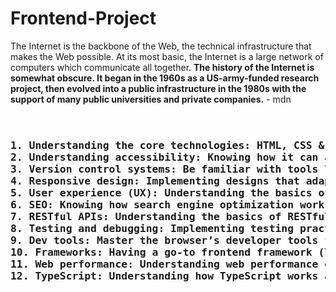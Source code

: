 # Frontend-Project
<p>The Internet is the backbone of the Web, the technical infrastructure that makes the Web possible. At its most basic, the Internet is a large network of computers which communicate all together.
<b>The history of the Internet is somewhat obscure. It began in the 1960s as a US-army-funded research project, then evolved into a public infrastructure in the 1980s with the support of many public universities and private companies.</b> - mdn</p>
<pre><h3><b>
1. Understanding the core technologies: HTML, CSS & JavaScript.
2. Understanding accessibility: Knowing how it can affect your users' experience.
3. Version control systems: Be familiar with tools like Git.
4. Responsive design: Implementing designs that adapt to different devices and screen sizes.
5. User experience (UX): Understanding the basics of UX principles.
6. SEO: Knowing how search engine optimization works and how you can leverage it in your code.
7. RESTful APIs: Understanding the basics of RESTful APIs and how to consume them.
8. Testing and debugging: Implementing testing practices and debugging effectively.
9. Dev tools: Master the browser’s developer tools for inspecting, debugging, and optimizing code.
10. Frameworks: Having a go-to frontend framework (like React or Vue) and understanding others at a high level.
11. Web performance: Understanding web performance optimizations and core web vitals.
12. TypeScript: Understanding how TypeScript works and when to use it.
</b></h3></pre>
